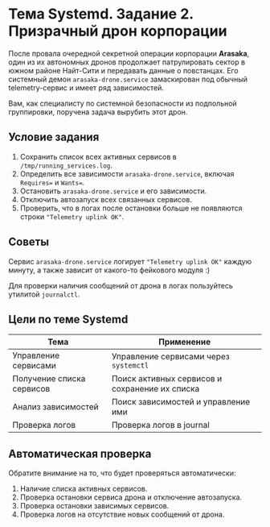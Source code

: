 # Тема Systemd. Задание 2. Призрачный дрон корпорации

После провала очередной секретной операции корпорации **Arasaka**, один из их автономных дронов продолжает патрулировать сектор в южном районе Найт-Сити и передавать данные о повстанцах. Его системный демон `arasaka-drone.service` замаскирован под обычный telemetry-сервис и имеет ряд зависимостей.

Вам, как специалисту по системной безопасности из подпольной группировки, поручена задача вырубить этот дрон.

## Условие задания

1. Сохранить список всех активных сервисов в `/tmp/running_services.log`.
2. Определить все зависимости `arasaka-drone.service`, включая `Requires=` и `Wants=`.
3. Остановить `arasaka-drone.service` и его зависимости.
4. Отключить автозапуск всех связанных сервисов.
5. Проверить, что в логах после остановки больше не появляются строки `"Telemetry uplink OK"`.

## Советы

Сервис `arasaka-drone.service` логирует `"Telemetry uplink OK"` каждую минуту, а также зависит от какого-то фейкового модуля :) 

Для проверки наличия сообщений от дрона в логах пользуйтесь утилитой `journalctl`.

## Цели по теме Systemd

| Тема                      | Применение                                     |
| ------------------------- | ---------------------------------------------- |
| Управление сервисами      | Управление сервисами через `systemctl`         |
| Получение списка сервисов | Поиск активных сервисов и сохранение их списка |
| Анализ зависимостей       | Поиск зависимостей и управление ими            |
| Проверка логов            | Проверка логов в journal                       |

## Автоматическая проверка

Обратите внимание на то, что будет проверяться автоматически:

1. Наличие списка активных сервисов.
2. Проверка остановки сервиса дрона и отключение автозапуска.
3. Проверка остановки зависимых сервисов.
4. Проверка логов на отсутствие новых сообщений от дрона.